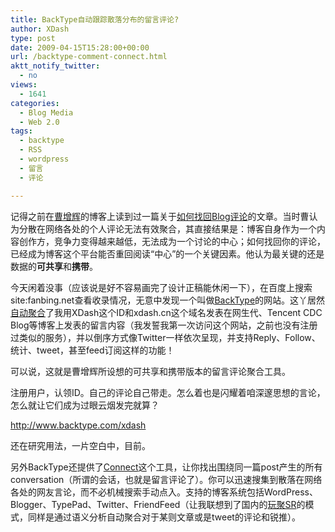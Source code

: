 ```yaml
---
title: BackType自动跟踪散落分布的留言评论?
author: XDash
type: post
date: 2009-04-15T15:28:00+00:00
url: /backtype-comment-connect.html
aktt_notify_twitter:
  - no
views:
  - 1641
categories:
  - Blog Media
  - Web 2.0
tags:
  - backtype
  - RSS
  - wordpress
  - 留言
  - 评论

---
```

记得之前在<a href="http://www.caozenghui.cn/" target="_blank">曹增辉</a>的博客上读到过一篇关于<a href="http://www.caozenghui.cn/archives/512.html" target="_blank">如何找回Blog评论</a>的文章。当时曹认为分散在网络各处的个人评论无法有效聚合，其直接结果是：博客自身作为一个内容创作方，竞争力变得越来越低，无法成为一个讨论的中心；如何找回你的评论，已经成为博客这个平台能否重回阅读“中心”的一个关键因素。他认为最关键的还是数据的**可共享**和**携带**。

今天闲着没事（应该说是好不容易画完了设计正稿能休闲一下），在百度上搜索site:fanbing.net查看收录情况，无意中发现一个叫做<a href="http://www.backtype.com/" target="_blank">BackType</a>的网站。这丫居然<a href="http://www.backtype.com/url/xdash.cn" target="_blank">自动聚合</a>了我用XDash这个ID和xdash.cn这个域名发表在网生代、Tencent CDC Blog等博客上发表的留言内容（我发誓我第一次访问这个网站，之前也没有注册过类似的服务），并以倒序方式像Twitter一样依次呈现，并支持Reply、Follow、统计、tweet，甚至feed订阅这样的功能！

可以说，这就是曹增辉所设想的可共享和携带版本的留言评论聚合工具。

注册用户，认领ID。自己的评论自己带走。怎么着也是闪耀着咱深邃思想的言论，怎么就让它们成为过眼云烟发完就算？

<http://www.backtype.com/xdash>

还在研究用法，一片空白中，目前。

另外BackType还提供了<a href="http://www.backtype.com/connect" target="_blank">Connect</a>这个工具，让你找出围绕同一篇post产生的所有conversation（所谓的会话，也就是留言评论了）。你可以迅速搜集到散落在网络各处的网友言论，而不必机械搜索手动点入。支持的博客系统包括WordPress、Blogger、TypePad、Twitter、FriendFeed（让我联想到了国内的<a href="http://sr.ju690.com/" target="_blank">玩聚SR</a>的模式，同样是通过语义分析自动聚合对于某则文章或是tweet的评论和锐推）。